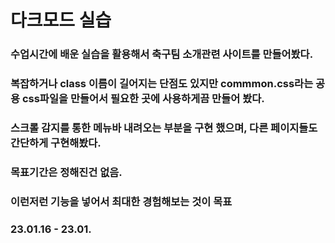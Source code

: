 # 다크모드 실습

### 수업시간에 배운 실습을 활용해서 축구팀 소개관련 사이트를 만들어봤다.
### 복잡하거나 class 이름이 길어지는 단점도 있지만 commmon.css라는 공용 css파일을 만들어서 필요한 곳에 사용하게끔 만들어 봤다.
### 스크롤 감지를 통한 메뉴바 내려오는 부분을 구현 했으며, 다른 페이지들도 간단하게 구현해봤다.
### 목표기간은 정해진건 없음.
### 이런저런 기능을 넣어서 최대한 경험해보는 것이 목표
### 23.01.16 - 23.01.
